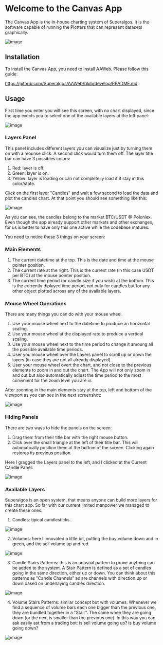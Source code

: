 # Welcome to the Canvas App

The Canvas App is the in-house charting system of Superalgos. It is the software capable of running the Plotters that can represent datasets graphically.

![image](https://user-images.githubusercontent.com/9479367/56820881-520f0f80-684d-11e9-9f47-4b3ca38370e9.png)

## Installation 

To install the Canvas App, you need to install AAWeb. Please follow this guide:

https://github.com/Superalgos/AAWeb/blob/develop/README.md

## Usage

First time you enter you will see this screen, with no chart displayed, since the app exects you to select one of the available layers at the left panel:

![image](https://user-images.githubusercontent.com/9479367/56821029-a3b79a00-684d-11e9-8226-2471e32b70e7.png)

### Layers Panel

This panel includes different layers you can visualize just by turning them on with a mounse click. A second click would turn them off.
The layer title bar can have 3 possibles colors:

1. Red: layer is off.
2. Green: layer is on.
3. Yellow: layer is loading or can not completelly load if it stay in this color/state.

Click on the first layer "Candles" and wait a few second to load the data and plot the candles chart. At that point you should see something like this:

![image](https://user-images.githubusercontent.com/9479367/56821266-1fb1e200-684e-11e9-9492-8bcbc3ed84d8.png)

As you can see, the candles belong to the market BTC/USDT @ Poloniex. Even though the app already support other markets and other exchanges, for us is better to have only this one active while the codebase matures. 

You need to notice these 3 things on your screen:

### Main Elements

1. The current datetime at the top. This is the date and time at the mouse pointer position.
2. The current rate at the right. This is the current rate (in this case USDT per BTC) at the mouse pointer position.
3. The current time period (or candle size if you wish) at the bottom. This is the currently diplayed time period, not only for candles but for any other object plotted across any of the available layers.

### Mouse Wheel Operations

There are many things you can do with your mouse wheel. 

1. Use your mouse wheel next to the datetime to produce an horizontal scaling.
2. Use your mouse wheel at the displayed rate to produce a vertical scaling.
3. Use your mouse wheel next to the time period to change it amoung all the possible available time periods. 
4. User you mouse wheel over the Layers panel to scroll up or down the layers (in case they are not all already displayed).
5. User your mouse wheel overt the chart, and not close to the previous elements to zoom in and out the chart. The App will not only zoom in and out but also automatically adjust the time period to the most convinient for the zoom level you are in.

After zooming in the main elements stay at the top, left and bottom of the viewport as you can see in the next screenshot:

![image](https://user-images.githubusercontent.com/9479367/56822037-30635780-6850-11e9-8d1c-1c58959f46e9.png)

### Hiding Panels

There are two ways to hide the panels on the screen:

1. Drag them from their title bar with the right mouse button.
2. Click over the small triangle at the left of their title bar. This will automatically position them at the bottom of the screen. Clicking again restores its previous position.

Here I gragged the Layers panel to the left, and I clicked at the Current Candle Panel:

![image](https://user-images.githubusercontent.com/9479367/56822276-db741100-6850-11e9-9e23-d3fabb82754c.png)

### Available Layers

Superalgos is an open system, that means anyone can build more layers for this chart app. So far with our current limited manpower we managed to create these ones:

1. Candles: tipical candlesticks.

![image](https://user-images.githubusercontent.com/9479367/56822785-6acdf400-6852-11e9-98d9-0bd19ca98d61.png)

2. Volumes: here I innovated a little bit, putting the buy volume down and in green, and the sell volume up and red.

![image](https://user-images.githubusercontent.com/9479367/56822811-8638ff00-6852-11e9-9f25-6b97720a9d1b.png)

3. Candle Stairs Patterns: this is an unusual pattern to prove anything can be added to the system. A Stair Pattern is defined as a set of candles going in the same direction, either up or down. You can think about this patterns as "Candle Channels" as are channels with direction up or down based on underlaying candles direction.

![image](https://user-images.githubusercontent.com/9479367/56822884-b6809d80-6852-11e9-999a-bccddfb68229.png)

4. Volume Stairs Patterns: similar concept but with volumes. Whenever we find a sequence of volume bars each one bigger than the previous one, they are bundled together in a "Stair". The same when they are going down (or the next is smaller than the previous one). In this way you can ask easily ast from a trading bot: is sell volume going up? is buy volume going down?

![image](https://user-images.githubusercontent.com/9479367/56822975-f34c9480-6852-11e9-9175-19d397b89441.png)


